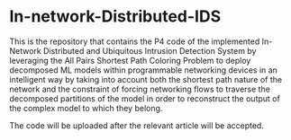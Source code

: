 # In-network-Distributed-IDS

This is the repository that contains the P4 code of the implemented In-Network Distributed and Ubiquitous Intrusion Detection System by leveraging the All Pairs Shortest Path Coloring Problem to deploy decomposed ML models within programmable networking devices in an intelligent way by taking into account both the shortest path nature of the network and the constraint of forcing networking flows to traverse the decomposed partitions of the model in order to reconstruct the output of the complex model to which they belong. 

The code will be uploaded after the relevant article will be accepted. 

